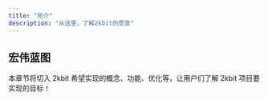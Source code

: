 ```yaml
---
title: "简介"
description: "从这里，了解2kbit的愿景"
---
```


## 宏伟蓝图

本章节将切入 2kbit 希望实现的概念、功能、优化等，让用户们了解 2kbit 项目要实现的目标！